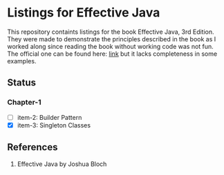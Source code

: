 # Listings for Effective Java
This repository containts listings for the book Effective Java, 3rd Edition. They were made to demonstrate the principles described in the book as I worked along since reading the book without working code was not fun. The official one can be found here: [link](http://joshbloch.com/effectivejava) but it lacks completeness in some examples.

## Status

### Chapter-1

- [ ] item-2: Builder Pattern
- [x] item-3: Singleton Classes

## References
1. Effective Java by Joshua Bloch